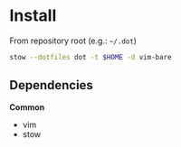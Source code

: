 <!-- vim: set colorcolumn=80: -->
# Install

From repository root (e.g.: `~/.dot`)

```bash
stow --dotfiles dot -t $HOME -d vim-bare
```

## Dependencies

**Common**
- vim
- stow

